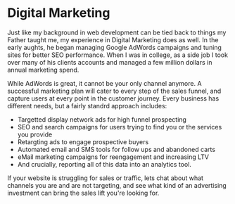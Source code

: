 # Digital Marketing
Just like my background in web development can be tied back to things my Father taught me, my experience in Digital Marketing does as well. In the early aughts, he began managing Google AdWords campaigns and tuning sites for better SEO performance. When I was in college, as a side job I took over many of his clients accounts and managed a few million dollars in annual marketing spend.

While AdWords is great, it cannot be your only channel anymore. A successful marketing plan will cater to every step of the sales funnel, and capture users at every point in the customer journey. Every business has different needs, but a fairly standrd approach includes: 
- Targetted display network ads for high funnel prospecting
- SEO and search campaigns for users trying to find you or the services you provide
- Retargting ads to engage prospective buyers
- Automated email and SMS tools for follow ups and abandoned carts
- eMail marketing campaigns for reengagement and increasing LTV
- And crucially, reporting all of this data into an analytics tool.

If your website is struggling for sales or traffic, lets chat about what channels you are and are not targeting, and see what kind of an advertising investment can bring the sales lift you're looking for. 
